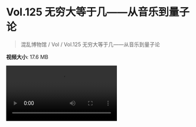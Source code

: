 # Vol.125 无穷大等于几——从音乐到量子论

> 混乱博物馆 / Vol / Vol.125 无穷大等于几——从音乐到量子论

**视频大小**: 17.6 MB

<div class="video"><video src="https://file.hsyhx.top/archive/混乱博物馆/Vol/125.mp4" controls preload>🤔 您的浏览器不支持 video 标签</video></div>
